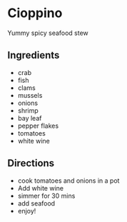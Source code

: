 # Cioppino

Yummy spicy seafood stew

## Ingredients

* crab
* fish
* clams
* mussels
* onions
* shrimp
* bay leaf
* pepper flakes
* tomatoes
* white wine

## Directions

* cook tomatoes and onions in a pot
* Add white wine
* simmer for 30 mins
* add seafood
* enjoy!
